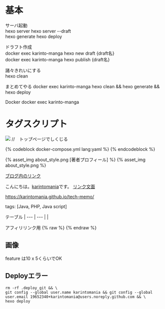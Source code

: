 # 基本

サーバ起動  
hexo server
hexo server --draft  
hexo generate
hexo deploy

ドラフト作成  
docker exec karinto-manga hexo new draft {draft名}  
docker exec karinto-manga hexo publish {draft名}    

諸々きれいにする  
hexo clean

まとめてやる
docker exec karinto-manga hexo clean && hexo generate && hexo deploy

Docker
docker exec karinto-manga


# タグスクリプト
![](initializr.png) //　トップページでしくじる

{% codeblock docker-compose.yml lang:yaml %}
{% endcodeblock %}

{% asset_img about_style.png [著者プロフィール] %}
{% asset_img about_style.png %}

[ブログ内のリンク](/tech-memo/2020/04/2020-0415-hexoCheatsheet/)

こんにちは。[karintomania](https://twitter.com/karintozuki)です。
[リンク文面](https://orchid.run/wiki/learn )

https://karintomania.github.io/tech-memo/

tags: [Java, PHP, Java script]

テーブル
|
--- | ---
|
|

アフィリリンク用
{% raw %}
{% endraw %}

## 画像
feature は10 x 5くらいでOK

## Deployエラー
```
rm -rf .deploy_git && \
git config --global user.name karintomania && git config --global user.email 19652340+karintomania@users.noreply.github.com && \
hexo deploy
```
